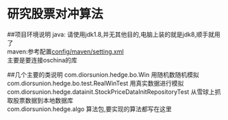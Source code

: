 # 研究股票对冲算法

##项目环境说明
java: 请使用jdk1.8,并无其他目的,电脑上装的就是jdk8,顺手就用了  
maven:参考配置[config/maven/setting.xml](https://github.com/harley-dog/hedge/blob/master/config/maven/settings.xml)  
主要是要连接oschina的库


##几个主要的类说明
com.diorsunion.hedge.bo.Win 用随机数随机模拟<br>
com.diorsunion.hedge.bo.test.RealWinTest 用真实数据进行模拟<br>
com.diorsunion.hedge.datainit.StockPriceDataInitRepositoryTest 从雪球上抓取股票数据到本地数据库<br>
com.diorsunion.hedge.algo 算法包,要实现的算法都写在这里<br>
